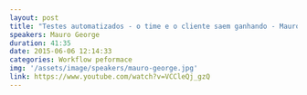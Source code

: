 ```yaml
---
layout: post
title: "Testes automatizados - o time e o cliente saem ganhando - Mauro George"
speakers: Mauro George
duration: 41:35
date: 2015-06-06 12:14:33
categories: Workflow peformace
img: '/assets/image/speakers/mauro-george.jpg'
link: https://www.youtube.com/watch?v=VCCleQj_gzQ
---
```

